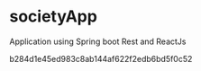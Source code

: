 # societyApp
Application using Spring boot Rest and ReactJs

b284d1e45ed983c8ab144af622f2edb6bd5f0c52
